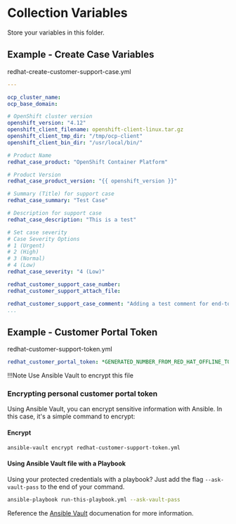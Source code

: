 # Collection Variables

Store your variables in this folder.

## Example - Create Case Variables

redhat-create-customer-support-case.yml

```yaml
---

ocp_cluster_name: 
ocp_base_domain:

# OpenShift cluster version
openshift_version: "4.12"
openshift_client_filename: openshift-client-linux.tar.gz
openshift_client_tmp_dir: "/tmp/ocp-client"
openshift_client_bin_dir: "/usr/local/bin/"

# Product Name
redhat_case_product: "OpenShift Container Platform"

# Product Version
redhat_case_product_version: "{{ openshift_version }}"

# Summary (Title) for support case
redhat_case_summary: "Test Case"

# Description for support case
redhat_case_description: "This is a test"

# Set case severity
# Case Severity Options
# 1 (Urgent)
# 2 (High)
# 3 (Normal)
# 4 (Low)
redhat_case_severity: "4 (Low)"

redhat_customer_support_case_number:
redhat_customer_support_attach_file:

redhat_customer_support_case_comment: "Adding a test comment for end-to-end automated testing."
...
```

## Example - Customer Portal Token

redhat-customer-support-token.yml

```yaml
redhat_customer_portal_token: *GENERATED_NUMBER_FROM_RED_HAT_OFFLINE_TOKEN*
```

!!!Note
    Use Ansible Vault to encrypt this file

### Encrypting personal customer portal token

Using Ansible Vault, you can encrypt sensitive information with Ansible. In this case, it's a simple command to encrypt:

#### Encrypt

```bash
ansible-vault encrypt redhat-customer-support-token.yml
```

#### Using Ansible Vault file with a Playbook

Using your protected credentials with a playbook? Just add the flag `--ask-vault-pass` to the end of your command.

```bash
ansible-playbook run-this-playbook.yml --ask-vault-pass
```

Reference the [Ansible Vault](https://docs.ansible.com/ansible/latest/vault_guide/index.html) documenation for more information.

